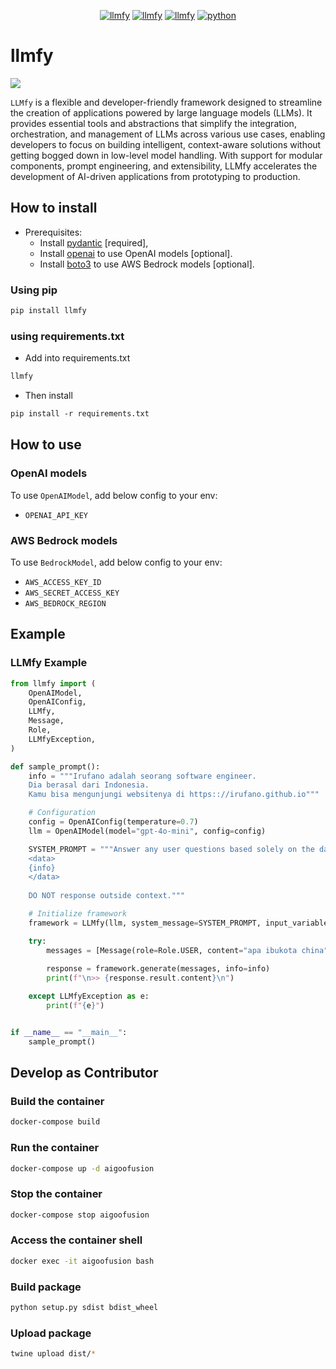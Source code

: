 
<div align="center">

  <a href="https://img.shields.io/github/actions/workflow/status/irufano/llmfy/publish.yml">![llmfy](https://img.shields.io/github/actions/workflow/status/irufano/llmfy/publish.yml?style=for-the-badge&logo=pypi&logoColor=blue&label=publish
  )</a>
  <a href="https://pypi.org/project/llmfy/0.3.1">![llmfy](https://img.shields.io/badge/llmfy-V0.3.1-31CA9C.svg?style=for-the-badge&logo=pypi&logoColor=yellow)</a>
  <a href="https://pypi.org/project/llmfy/">![llmfy](https://img.shields.io/pypi/v/llmfy?style=for-the-badge&label=llmfy%20latest%20version&labelColor=691DC6&color=B77309)</a>
  <a href="">![python](https://img.shields.io/badge/python->=3.12-4392FF.svg?style=for-the-badge&logo=python&logoColor=4392FF)</a>

</div>

# llmfy

![](llmfy-banner.png)

`LLMfy` is a flexible and developer-friendly framework designed to streamline the creation of applications powered by large language models (LLMs). It provides essential tools and abstractions that simplify the integration, orchestration, and management of LLMs across various use cases, enabling developers to focus on building intelligent, context-aware solutions without getting bogged down in low-level model handling. With support for modular components, prompt engineering, and extensibility, LLMfy accelerates the development of AI-driven applications from prototyping to production.


## How to install

- Prerequisites:
  - Install [pydantic](https://pypi.org/project/pydantic) [required], 
  - Install [openai](https://pypi.org/project/openai) to use OpenAI models [optional].
  - Install [boto3](https://pypi.org/project/boto3/) to use AWS Bedrock models [optional].

### Using pip
```sh
pip install llmfy
```
### using requirements.txt
- Add into requirements.txt
```txt
llmfy
```
- Then install
```txt
pip install -r requirements.txt
```

## How to use
### OpenAI models
To use `OpenAIModel`, add below config to your env:
- `OPENAI_API_KEY`

### AWS Bedrock models
To use `BedrockModel`, add below config to your env:
- `AWS_ACCESS_KEY_ID` 
- `AWS_SECRET_ACCESS_KEY` 
- `AWS_BEDROCK_REGION`

## Example
### LLMfy Example
```python
from llmfy import (
    OpenAIModel,
    OpenAIConfig,
    LLMfy,
    Message,
    Role,
    LLMfyException,
)

def sample_prompt():
    info = """Irufano adalah seorang software engineer.
    Dia berasal dari Indonesia.
    Kamu bisa mengunjungi websitenya di https:://irufano.github.io"""

    # Configuration
    config = OpenAIConfig(temperature=0.7)
    llm = OpenAIModel(model="gpt-4o-mini", config=config)

    SYSTEM_PROMPT = """Answer any user questions based solely on the data below:
    <data>
    {info}
    </data>
    
    DO NOT response outside context."""

    # Initialize framework
    framework = LLMfy(llm, system_message=SYSTEM_PROMPT, input_variables=["info"])

    try:
        messages = [Message(role=Role.USER, content="apa ibukota china")]
       
        response = framework.generate(messages, info=info)
        print(f"\n>> {response.result.content}\n")

    except LLMfyException as e:
        print(f"{e}")


if __name__ == "__main__":
    sample_prompt()
```

## Develop as Contributor
### Build the container
```sh
docker-compose build
```

### Run the container
```sh
docker-compose up -d aigoofusion
```

### Stop the container
```sh
docker-compose stop aigoofusion
```

### Access the container shell
```sh
docker exec -it aigoofusion bash
```

### Build package
```sh
python setup.py sdist bdist_wheel
```

### Upload package
```sh
twine upload dist/*
```
